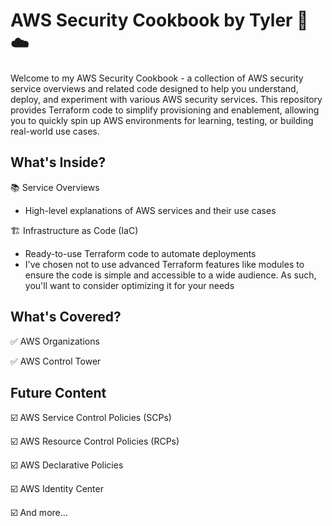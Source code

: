 # AWS Security Cookbook by Tyler 📖 ☁️
Welcome to my AWS Security Cookbook - a collection of AWS security service overviews and related code designed to help you understand, deploy, and experiment with various AWS security services. This repository provides Terraform code to simplify provisioning and enablement, allowing you to quickly spin up AWS environments for learning, testing, or building real-world use cases.

## What's Inside?
📚 Service Overviews
  - High-level explanations of AWS services and their use cases

🏗️ Infrastructure as Code (IaC)
  - Ready-to-use Terraform code to automate deployments
  - I've chosen not to use advanced Terraform features like modules to ensure the code is simple and accessible to a wide audience. As such, you'll want to consider optimizing it for your needs

## What's Covered? 
✅ AWS Organizations

✅ AWS Control Tower


## Future Content
☑️ AWS Service Control Policies (SCPs)

☑️ AWS Resource Control Policies (RCPs)

☑️ AWS Declarative Policies

☑️ AWS Identity Center

☑️ And more... 



